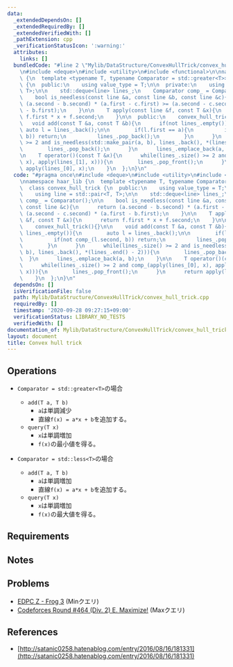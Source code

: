 ```yaml
---
data:
  _extendedDependsOn: []
  _extendedRequiredBy: []
  _extendedVerifiedWith: []
  _pathExtension: cpp
  _verificationStatusIcon: ':warning:'
  attributes:
    links: []
  bundledCode: "#line 2 \"Mylib/DataStructure/ConvexHullTrick/convex_hull_trick.cpp\"\
    \n#include <deque>\n#include <utility>\n#include <functional>\n\nnamespace haar_lib\
    \ {\n  template <typename T, typename Comparator = std::greater<T>>\n  class convex_hull_trick\
    \ {\n  public:\n    using value_type = T;\n\n  private:\n    using line = std::pair<T,\
    \ T>;\n\n    std::deque<line> lines_;\n    Comparator comp_ = Comparator();\n\n\
    \    bool is_needless(const line &a, const line &b, const line &c){\n      return\
    \ (a.second - b.second) * (a.first - c.first) >= (a.second - c.second) * (a.first\
    \ - b.first);\n    }\n\n    T apply(const line &f, const T &x){\n      return\
    \ f.first * x + f.second;\n    }\n\n  public:\n    convex_hull_trick(){}\n\n \
    \   void add(const T &a, const T &b){\n      if(not lines_.empty()){\n       \
    \ auto l = lines_.back();\n\n        if(l.first == a){\n          if(not comp_(l.second,\
    \ b)) return;\n          lines_.pop_back();\n        }\n      }\n      while(lines_.size()\
    \ >= 2 and is_needless(std::make_pair(a, b), lines_.back(), *(lines_.end() - 2))){\n\
    \        lines_.pop_back();\n      }\n      lines_.emplace_back(a, b);\n    }\n\
    \n    T operator()(const T &x){\n      while(lines_.size() >= 2 and comp_(apply(lines_[0],\
    \ x), apply(lines_[1], x))){\n        lines_.pop_front();\n      }\n      return\
    \ apply(lines_[0], x);\n    }\n  };\n}\n"
  code: "#pragma once\n#include <deque>\n#include <utility>\n#include <functional>\n\
    \nnamespace haar_lib {\n  template <typename T, typename Comparator = std::greater<T>>\n\
    \  class convex_hull_trick {\n  public:\n    using value_type = T;\n\n  private:\n\
    \    using line = std::pair<T, T>;\n\n    std::deque<line> lines_;\n    Comparator\
    \ comp_ = Comparator();\n\n    bool is_needless(const line &a, const line &b,\
    \ const line &c){\n      return (a.second - b.second) * (a.first - c.first) >=\
    \ (a.second - c.second) * (a.first - b.first);\n    }\n\n    T apply(const line\
    \ &f, const T &x){\n      return f.first * x + f.second;\n    }\n\n  public:\n\
    \    convex_hull_trick(){}\n\n    void add(const T &a, const T &b){\n      if(not\
    \ lines_.empty()){\n        auto l = lines_.back();\n\n        if(l.first == a){\n\
    \          if(not comp_(l.second, b)) return;\n          lines_.pop_back();\n\
    \        }\n      }\n      while(lines_.size() >= 2 and is_needless(std::make_pair(a,\
    \ b), lines_.back(), *(lines_.end() - 2))){\n        lines_.pop_back();\n    \
    \  }\n      lines_.emplace_back(a, b);\n    }\n\n    T operator()(const T &x){\n\
    \      while(lines_.size() >= 2 and comp_(apply(lines_[0], x), apply(lines_[1],\
    \ x))){\n        lines_.pop_front();\n      }\n      return apply(lines_[0], x);\n\
    \    }\n  };\n}\n"
  dependsOn: []
  isVerificationFile: false
  path: Mylib/DataStructure/ConvexHullTrick/convex_hull_trick.cpp
  requiredBy: []
  timestamp: '2020-09-28 09:27:15+09:00'
  verificationStatus: LIBRARY_NO_TESTS
  verifiedWith: []
documentation_of: Mylib/DataStructure/ConvexHullTrick/convex_hull_trick.cpp
layout: document
title: Convex hull trick
---
```


## Operations

- `Comparator = std::greater<T>`の場合
	- `add(T a, T b)`
		- `a`は単調減少
		- 直線`f(x) = a*x + b`を追加する。
	- `query(T x)`
		- `x`は単調増加
		- `f(x)`の最小値を得る。

- `Comparator = std::less<T>`の場合
	- `add(T a, T b)`
		- `a`は単調増加
		- 直線`f(x) = a*x + b`を追加する。
	- `query(T x)`
		- `x`は単調増加
		- `f(x)`の最大値を得る。

## Requirements

## Notes

## Problems

- [EDPC Z - Frog 3](https://atcoder.jp/contests/dp/tasks/dp_z) (Minクエリ)
- [Codeforces Round #464 (Div. 2) E. Maximize!](https://codeforces.com/contest/939/problem/E) (Maxクエリ)

## References

- [http://satanic0258.hatenablog.com/entry/2016/08/16/181331](http://satanic0258.hatenablog.com/entry/2016/08/16/181331)
